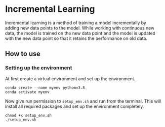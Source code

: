 # Incremental Learning
Incremental learning is a method of training a model incrementally by adding new data points to the model. While working with continuous new data, the model is trained on the new data point and the model is updated with the new data point so that it retains the performance on old data.

## How to use
### Setting up the environment
At first create a virtual environment and set up the environment. 
```
conda create --name myenv python=3.8
conda activate myenv
```
Now give run permission to `setup_env.sh` and run from the terminal. This will install all required packages and set up the environment completely.
```
chmod +x setup_env.sh
./setup_env.sh
```
